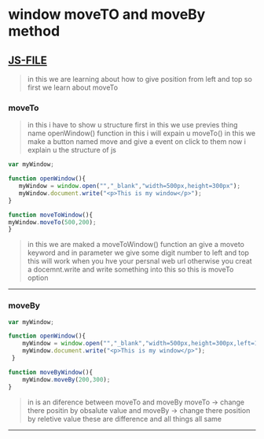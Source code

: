 # window moveTO and moveBy method
## [JS-FILE](/js/87-window-moveTo-and-moveBy-method.js)

> in this we are learning about how to give position from left and top so first we learn about moveTo

### moveTo
> in this i have to show u structure first in this we use previes thing name openWindow() function in this i will expain u moveTo() in this we make a button named move and give a event on click to them now i explain u the structure of js

```javascript
var myWindow;

function openWindow(){
   myWindow = window.open("","_blank","width=500px,height=300px");
   myWindow.document.write("<p>This is my window</p>");
}

function moveToWindow(){
myWindow.moveTo(500,200);
} 
```
> in this we are maked a moveToWindow() function an give a moveto keyword and in parameter we give some digit number to left and top this will work when you hve your persnal web url otherwise you creat a docemnt.write and write something into this so this is moveTo option
---
### moveBy 
```javascript
var myWindow;

function openWindow(){
    myWindow = window.open("","_blank","width=500px,height=300px,left=100px,top=200px");
    myWindow.document.write("<p>This is my window</p>");
 }

function moveByWindow(){
    myWindow.moveBy(200,300);
}
```
> in is an diference between moveTo and moveBy
>  moveTo -> change there positin by obsalute value and
>  moveBy -> change there position by reletive value these are difference and all things all same
---
